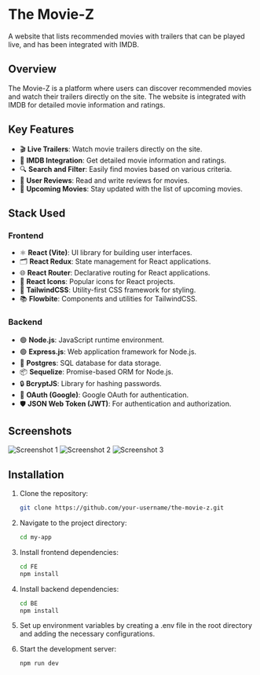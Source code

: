 # The Movie-Z

A website that lists recommended movies with trailers that can be played live, and has been integrated with IMDB.

## Overview

The Movie-Z is a platform where users can discover recommended movies and watch their trailers directly on the site. The website is integrated with IMDB for detailed movie information and ratings.

## Key Features

- 🎬 **Live Trailers**: Watch movie trailers directly on the site.
- 🌟 **IMDB Integration**: Get detailed movie information and ratings.
- 🔍 **Search and Filter**: Easily find movies based on various criteria.
- 📃 **User Reviews**: Read and write reviews for movies.
- 📅 **Upcoming Movies**: Stay updated with the list of upcoming movies.

## Stack Used

### Frontend

- ⚛️ **React (Vite)**: UI library for building user interfaces.
- 🗂️ **React Redux**: State management for React applications.
- 🌐 **React Router**: Declarative routing for React applications.
- 🎨 **React Icons**: Popular icons for React projects.
- 💨 **TailwindCSS**: Utility-first CSS framework for styling.
- 📚 **Flowbite**: Components and utilities for TailwindCSS.

### Backend

- 🟢 **Node.js**: JavaScript runtime environment.
- 🟢 **Express.js**: Web application framework for Node.js.
- 🐘 **Postgres**: SQL database for data storage.
- 📦 **Sequelize**: Promise-based ORM for Node.js.
- 🔒 **BcryptJS**: Library for hashing passwords.
- 🔑 **OAuth (Google)**: Google OAuth for authentication.
- 🛡️ **JSON Web Token (JWT)**: For authentication and authorization.

## Screenshots

![Screenshot 1](https://i.ibb.co.com/p3NW2fV/Screenshot-2024-07-08-181252.png)
![Screenshot 2](https://i.ibb.co.com/PYL8LTt/Screenshot-2024-07-08-181507.png)
![Screenshot 3](https://i.ibb.co.com/sCY0bVL/Screenshot-2024-07-08-181309.png)

## Installation

1. Clone the repository:

   ```sh
   git clone https://github.com/your-username/the-movie-z.git

2. Navigate to the project directory:

   ```sh
   cd my-app

3. Install frontend dependencies:

   ```sh
   cd FE
   npm install
4. Install backend dependencies:

   ```sh
   cd BE
   npm install

5. Set up environment variables by creating a .env file in the root directory and adding the necessary configurations.

6. Start the development server:
   ```sh
   npm run dev


